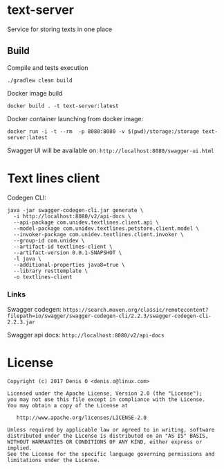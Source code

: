 # text-server
Service for storing texts in one place 

## Build

Compile and tests execution

`./gradlew clean build`

Docker image build

`docker build . -t text-server:latest`

Docker container launching from docker image:

`docker run -i -t --rm  -p 8080:8080 -v $(pwd)/storage:/storage text-server:latest`

Swagger UI will be available on: `http://localhost:8080/swagger-ui.html`

# Text lines client

Codegen CLI:

```
java -jar swagger-codegen-cli.jar generate \
  -i http://localhost:8080/v2/api-docs \
  --api-package com.unidev.textlines.client.api \
  --model-package com.unidev.textlines.petstore.client.model \
  --invoker-package com.unidev.textlines.client.invoker \
  --group-id com.unidev \
  --artifact-id textlines-client \
  --artifact-version 0.0.1-SNAPSHOT \
  -l java \
  --additional-properties java8=true \
  --library resttemplate \
  -o textlines-client 
 ```


### Links

Swagger codegen:
`https://search.maven.org/classic/remotecontent?filepath=io/swagger/swagger-codegen-cli/2.2.3/swagger-codegen-cli-2.2.3.jar`

Swagger api docs:
`http://localhost:8080/v2/api-docs`

License
=======
 
    Copyright (c) 2017 Denis O <denis.o@linux.com>
 
    Licensed under the Apache License, Version 2.0 (the "License");
    you may not use this file except in compliance with the License.
    You may obtain a copy of the License at
 
       http://www.apache.org/licenses/LICENSE-2.0
 
    Unless required by applicable law or agreed to in writing, software
    distributed under the License is distributed on an "AS IS" BASIS,
    WITHOUT WARRANTIES OR CONDITIONS OF ANY KIND, either express or implied.
    See the License for the specific language governing permissions and
    limitations under the License.
